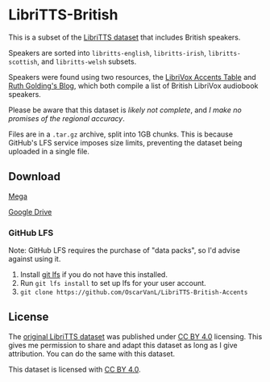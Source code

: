 # LibriTTS-British

This is a subset of the [LibriTTS dataset](https://openslr.org/60/) that includes British speakers.

Speakers are sorted into `libritts-english`, `libritts-irish`, `libritts-scottish`, and `libritts-welsh` subsets.

Speakers were found using two resources, the [LibriVox Accents Table](https://wiki.librivox.org/index.php/Accents_Table) and [Ruth Golding's Blog](https://golding.wordpress.com/home/other-british-readers-on-librivox), which both compile a list of British LibriVox audiobook speakers.

Please be aware that this dataset is *likely not complete*, and *I make no promises of the regional accuracy*.

Files are in a `.tar.gz` archive, split into 1GB chunks. This is because GitHub's LFS service imposes size limits, preventing the dataset being uploaded in a single file.

## Download

[Mega](https://mega.nz/file/JXAnAajA#VVrtPxoDBYIjipoUe_hDYTrvaiKuV2pELZVQWVeOMoc)

[Google Drive](https://drive.google.com/file/d/1o50YMBASmd4NODd-7a5bCiiqAMEUgn0v/view?usp=sharing)

### GitHub LFS
Note: GitHub LFS requires the purchase of "data packs", so I'd advise against using it.

1. Install [git lfs](https://git-lfs.github.com/) if you do not have this installed.
2. Run `git lfs install` to set up lfs for your user account.
3. `git clone https://github.com/OscarVanL/LibriTTS-British-Accents`

## License

The [original LibriTTS dataset](https://openslr.org/60/) was published under [CC BY 4.0](https://creativecommons.org/licenses/by/4.0/) licensing. This gives me permission to share and adapt this dataset as long as I give attribution. You can do the same with this dataset.

This dataset is licensed with [CC BY 4.0](https://creativecommons.org/licenses/by/4.0/).
